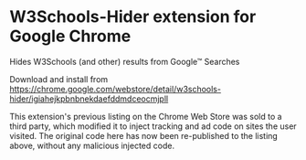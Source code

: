 # W3Schools-Hider extension for Google Chrome
Hides W3Schools (and other) results from Google™ Searches

Download and install from https://chrome.google.com/webstore/detail/w3schools-hider/igiahejkpbnbnekdaefddmdceocmjpll

This extension's previous listing on the Chrome Web Store was sold to a third party, which modified it to inject tracking and ad code on sites the user visited. The original code here has now been re-published to the listing above, without any malicious injected code.